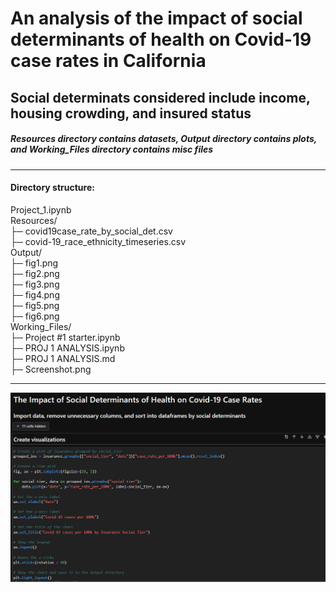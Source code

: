 # An analysis of the impact of social determinants of health on Covid-19 case rates in California
 ## **Social determinats considered include income, housing crowding, and insured status**

##### *Resources directory contains datasets, Output directory contains plots, and Working_Files directory contains misc files*
---
#### Directory structure:
Project_1.ipynb  
Resources/  
├─ covid19case_rate_by_social_det.csv  
├─ covid-19_race_ethnicity_timeseries.csv  
Output/  
├─ fig1.png  
├─ fig2.png  
├─ fig3.png  
├─ fig4.png  
├─ fig5.png  
├─ fig6.png  
Working_Files/  
├─ Project #1 starter.ipynb  
├─ PROJ 1 ANALYSIS.ipynb  
├─ PROJ 1 ANALYSIS.md   
├─ Screenshot.png  


---
![Screenshot](Working_Files/Screenshot.png)
